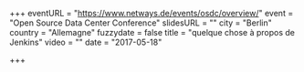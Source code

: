+++
eventURL = "https://www.netways.de/events/osdc/overview/"
event = "Open Source Data Center Conference"
slidesURL = ""
city = "Berlin"
country = "Allemagne"
fuzzydate = false
title = "quelque chose à propos de Jenkins"
video = ""
date = "2017-05-18"

+++


